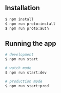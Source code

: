 ## Installation

```bash
$ npm install
$ npm run proto:install
$ npm run proto:auth
```

## Running the app

```bash
# development
$ npm run start

# watch mode
$ npm run start:dev

# production mode
$ npm run start:prod
```
